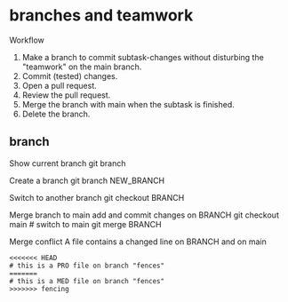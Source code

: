  # branches and teamwork
 
 Workflow
 1. Make a branch to commit subtask-changes without disturbing the "teamwork" on the main branch.
 2. Commit (tested) changes.
 3. Open a pull request.
 4. Review the pull request.
 5. Merge the branch with main when the subtask is finished.
 6. Delete the branch.

## branch
Show current branch
	git branch

Create a branch
	git branch NEW_BRANCH

Switch to another branch
	git checkout BRANCH

Merge branch to main
add and commit changes on BRANCH
	git checkout main  # switch to main
	git merge BRANCH

Merge conflict
A file contains a changed line on BRANCH and on main

	<<<<<<< HEAD
	# this is a PRO file on branch "fences"
	=======
	# this is a MED file on branch "fences"
	>>>>>>> fencing
